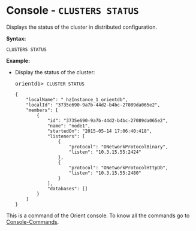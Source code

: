 # Console - `CLUSTERS STATUS`

Displays the status of the cluster in distributed configuration.

**Syntax:**

```
CLUSTERS STATUS
```

**Example:**

- Display the status of the cluster:

  <pre>
  orientdb> <code class="lang-sql userinput">CLUSTER STATUS</code>
  <code class="lang-json">
  {
      "localName": "_hzInstance_1_orientdb",
      "localId": "3735e690-9a7b-44d2-b4bc-27089da065e2",
      "members": [
          {
              "id": "3735e690-9a7b-44d2-b4bc-27089da065e2",
              "name": "node1",
              "startedOn": "2015-05-14 17:06:40:418",
              "listeners": [
                  {
                      "protocol": "ONetworkProtocolBinary",
                      "listen": "10.3.15.55:2424"
                  },
                  {
                      "protocol": "ONetworkProtocolHttpDb",
                      "listen": "10.3.15.55:2480"
                  }
              ],
              "databases": []
          }
      ]
  }</code>
  </pre>

This is a command of the Orient console. To know all the commands go to [Console-Commands](Console-Commands.md).
